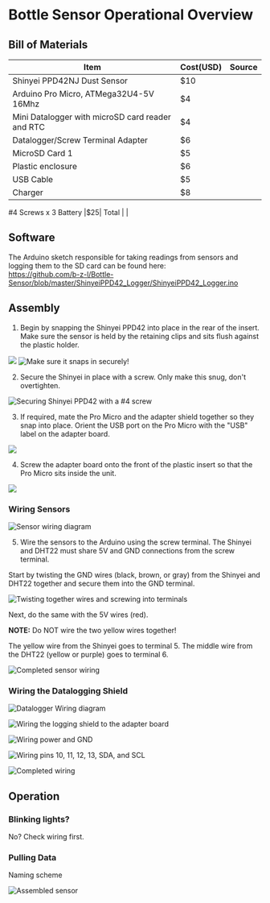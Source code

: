 # Bottle Sensor Operational Overview

## Bill of Materials

Item	 |                                       	Cost(USD)     | Source
--------|---------------------------------------|------------
Shinyei PPD42NJ Dust Sensor                      	| $10|
Arduino Pro Micro, ATMega32U4-5V 16Mhz 	        	|$4|
Mini Datalogger with microSD card reader and RTC  |$4|
Datalogger/Screw Terminal Adapter                 |$6|
MicroSD Card	1                                  | $5|
Plastic enclosure	                               | $6|
USB Cable	                                       | $5|
Charger	                                          |$8|
#4 Screws x 3
Battery		                                        |$25|
Total | |

## Software

The Arduino sketch responsible for taking readings from sensors and logging them to the SD card can be found here:  
https://github.com/b-z-l/Bottle-Sensor/blob/master/ShinyeiPPD42_Logger/ShinyeiPPD42_Logger.ino

## Assembly

1. Begin by snapping the Shinyei PPD42 into place in the rear of the insert. Make sure the sensor is held by the retaining clips and sits flush against the plastic holder.

![](https://raw.githubusercontent.com/b-z-l/Bottle-Sensor/master/resources/SOP%20images/shinyei_insert.jpg)
![Make sure it snaps in securely!](https://github.com/b-z-l/Bottle-Sensor/blob/master/resources/SOP%20images/460f16bbf04a518b9f902d04d744144d.gif)

2. Secure the Shinyei in place with a screw. Only make this snug, don't overtighten.

![Securing Shinyei PPD42 with a #4 screw](https://github.com/b-z-l/Bottle-Sensor/blob/master/resources/SOP%20images/IMG_6278.JPG)

3. If required, mate the Pro Micro and the adapter shield together so they snap into place. Orient the USB port on the Pro Micro with the "USB" label on the adapter board.

![](https://github.com/b-z-l/Bottle-Sensor/blob/master/resources/SOP%20images/IMG_6213.JPG?raw=true)

4. Screw the adapter board onto the front of the plastic insert so that the Pro Micro sits inside the unit.

![](https://github.com/b-z-l/Bottle-Sensor/blob/master/resources/SOP%20images/IMG_6240.JPG)

### Wiring Sensors
![Sensor wiring diagram](https://github.com/b-z-l/Bottle-Sensor/blob/master/resources/SOP%20images/sensor_wiring.jpg)

5. Wire the sensors to the Arduino using the screw terminal. The Shinyei and DHT22 must share 5V and GND connections from the screw terminal. 

Start by twisting the GND wires (black, brown, or gray) from the Shinyei and DHT22 together and secure them into the GND terminal. 

![Twisting together wires and screwing into terminals](https://github.com/b-z-l/Bottle-Sensor/blob/master/resources/SOP%20images/IMG_6273.JPG)

Next, do the same with the 5V wires (red). 

**NOTE:** Do NOT wire the two yellow wires together!

The yellow wire from the Shinyei goes to terminal 5. The middle wire from the DHT22 (yellow or purple) goes to terminal 6.

![Completed sensor wiring](https://github.com/b-z-l/Bottle-Sensor/blob/master/resources/SOP%20images/IMG_6275.JPG?raw=true)

### Wiring the Datalogging Shield

![Datalogger Wiring diagram](https://github.com/b-z-l/Bottle-Sensor/blob/master/resources/SOP%20images/datashield_wiring.jpg)

![Wiring the logging shield to the adapter board](https://github.com/b-z-l/Bottle-Sensor/blob/master/resources/SOP%20images/IMG_6265.JPG)

![Wiring power and GND](https://github.com/b-z-l/Bottle-Sensor/blob/master/resources/SOP%20images/IMG_6267.JPG)

![Wiring pins 10, 11, 12, 13, SDA, and SCL](https://github.com/b-z-l/Bottle-Sensor/blob/master/resources/SOP%20images/IMG_6268.JPG)

![Completed wiring](https://github.com/b-z-l/Bottle-Sensor/blob/master/resources/SOP%20images/IMG_6276.JPG)

## Operation

### Blinking lights?
No? Check wiring first.

### Pulling Data
Naming scheme


![Assembled sensor](https://github.com/b-z-l/Bottle-Sensor/blob/master/resources/SOP%20images/IMG_6286.JPG)
